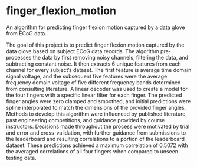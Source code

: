 # finger_flexion_motion
An algorithm for predicting finger flexion motion captured by a data glove from ECoG data.

The goal of this project is to predict finger flexion motion captured by the data glove based on subject ECoG data records. The algorithm pre-processes the data by first removing noisy channels, filtering the data, and subtracting constant noise. It then extracts 6 unique features from each channel for every subject’s dataset. The first feature is average time domain signal voltage, and the subsequent five features were the average frequency domain voltage of five different frequency bands determined from consulting literature. A linear decoder was used to create a model for the four fingers with a specific linear filter for each finger. The predicted finger angles were zero clamped and smoothed, and initial predictions were spline interpolated to match the dimensions of the provided finger angles. Methods to develop this algorithm were influenced by published literature, past engineering competitions, and guidance provided by course instructors. Decisions made throughout the process were motivated by trial and error and cross-validation, with further guidance from submissions to the leaderboard and resulting correlations to a portion of the leaderboard dataset. These predictions achieved a maximum correlation of 0.5072 with the averaged correlations of all four fingers when compared to unseen testing data. 
